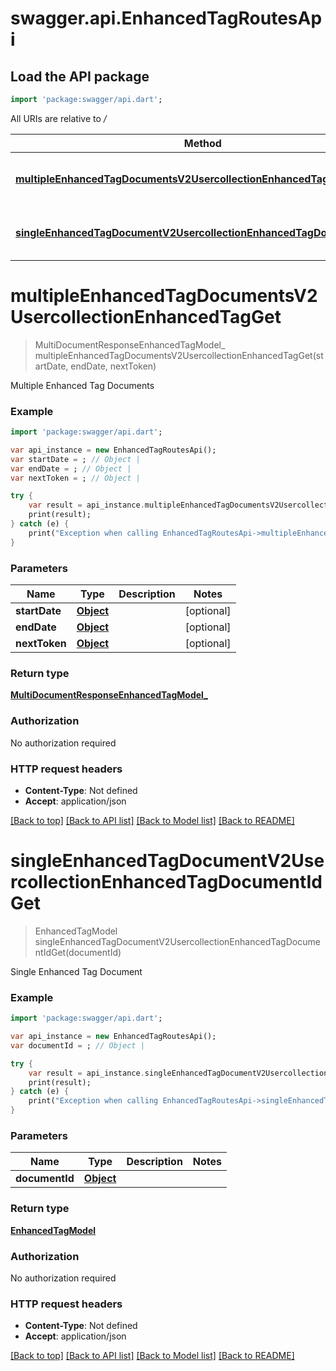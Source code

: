 # swagger.api.EnhancedTagRoutesApi

## Load the API package
```dart
import 'package:swagger/api.dart';
```

All URIs are relative to */*

Method | HTTP request | Description
------------- | ------------- | -------------
[**multipleEnhancedTagDocumentsV2UsercollectionEnhancedTagGet**](EnhancedTagRoutesApi.md#multipleEnhancedTagDocumentsV2UsercollectionEnhancedTagGet) | **GET** /v2/usercollection/enhanced_tag | Multiple Enhanced Tag Documents
[**singleEnhancedTagDocumentV2UsercollectionEnhancedTagDocumentIdGet**](EnhancedTagRoutesApi.md#singleEnhancedTagDocumentV2UsercollectionEnhancedTagDocumentIdGet) | **GET** /v2/usercollection/enhanced_tag/{document_id} | Single Enhanced Tag Document

# **multipleEnhancedTagDocumentsV2UsercollectionEnhancedTagGet**
> MultiDocumentResponseEnhancedTagModel_ multipleEnhancedTagDocumentsV2UsercollectionEnhancedTagGet(startDate, endDate, nextToken)

Multiple Enhanced Tag Documents

### Example
```dart
import 'package:swagger/api.dart';

var api_instance = new EnhancedTagRoutesApi();
var startDate = ; // Object | 
var endDate = ; // Object | 
var nextToken = ; // Object | 

try {
    var result = api_instance.multipleEnhancedTagDocumentsV2UsercollectionEnhancedTagGet(startDate, endDate, nextToken);
    print(result);
} catch (e) {
    print("Exception when calling EnhancedTagRoutesApi->multipleEnhancedTagDocumentsV2UsercollectionEnhancedTagGet: $e\n");
}
```

### Parameters

Name | Type | Description  | Notes
------------- | ------------- | ------------- | -------------
 **startDate** | [**Object**](.md)|  | [optional] 
 **endDate** | [**Object**](.md)|  | [optional] 
 **nextToken** | [**Object**](.md)|  | [optional] 

### Return type

[**MultiDocumentResponseEnhancedTagModel_**](MultiDocumentResponseEnhancedTagModel_.md)

### Authorization

No authorization required

### HTTP request headers

 - **Content-Type**: Not defined
 - **Accept**: application/json

[[Back to top]](#) [[Back to API list]](../README.md#documentation-for-api-endpoints) [[Back to Model list]](../README.md#documentation-for-models) [[Back to README]](../README.md)

# **singleEnhancedTagDocumentV2UsercollectionEnhancedTagDocumentIdGet**
> EnhancedTagModel singleEnhancedTagDocumentV2UsercollectionEnhancedTagDocumentIdGet(documentId)

Single Enhanced Tag Document

### Example
```dart
import 'package:swagger/api.dart';

var api_instance = new EnhancedTagRoutesApi();
var documentId = ; // Object | 

try {
    var result = api_instance.singleEnhancedTagDocumentV2UsercollectionEnhancedTagDocumentIdGet(documentId);
    print(result);
} catch (e) {
    print("Exception when calling EnhancedTagRoutesApi->singleEnhancedTagDocumentV2UsercollectionEnhancedTagDocumentIdGet: $e\n");
}
```

### Parameters

Name | Type | Description  | Notes
------------- | ------------- | ------------- | -------------
 **documentId** | [**Object**](.md)|  | 

### Return type

[**EnhancedTagModel**](EnhancedTagModel.md)

### Authorization

No authorization required

### HTTP request headers

 - **Content-Type**: Not defined
 - **Accept**: application/json

[[Back to top]](#) [[Back to API list]](../README.md#documentation-for-api-endpoints) [[Back to Model list]](../README.md#documentation-for-models) [[Back to README]](../README.md)

